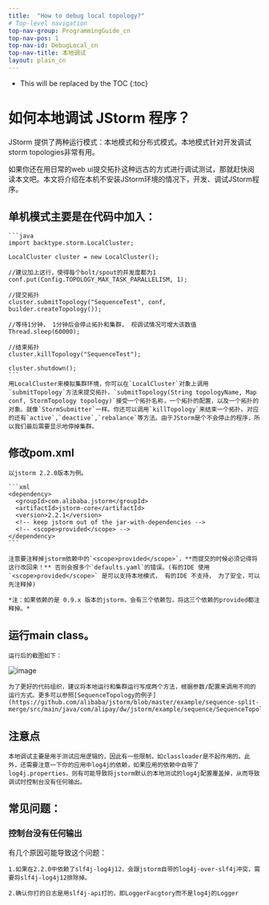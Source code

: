 ```yaml
---
title:  "How to debug local topology?"
# Top-level navigation
top-nav-group: ProgrammingGuide_cn
top-nav-pos: 1
top-nav-id: DebugLocal_cn
top-nav-title: 本地调试
layout: plain_cn
---
```


* This will be replaced by the TOC
{:toc}


# 如何本地调试 JStorm 程序？

JStorm 提供了两种运行模式：本地模式和分布式模式。本地模式针对开发调试storm topologies非常有用。

如果你还在用日常的web ui提交拓扑这种远古的方式进行调试测试，那就赶快阅读本文吧。本文将介绍在本机不安装JStorm环境的情况下，开发、调试JStorm程序。

## 单机模式主要是在代码中加入：

	```java
	import backtype.storm.LocalCluster;
	
	LocalCluster cluster = new LocalCluster();
	
	//建议加上这行，使得每个bolt/spout的并发度都为1
	conf.put(Config.TOPOLOGY_MAX_TASK_PARALLELISM, 1);

	//提交拓扑
	cluster.submitTopology("SequenceTest", conf, builder.createTopology());
	
	//等待1分钟， 1分钟后会停止拓扑和集群， 视调试情况可增大该数值
	Thread.sleep(60000);		
			
	//结束拓扑
	cluster.killTopology("SequenceTest");
	
	cluster.shutdown();
	```
	用LocalCluster来模拟集群环境，你可以在`LocalCluster`对象上调用`submitTopology`方法来提交拓扑，`submitTopology(String topologyName, Map conf, StormTopology topology)`接受一个拓扑名称，一个拓扑的配置，以及一个拓扑的对象。就像`StormSubmitter`一样。你还可以调用`killTopology`来结束一个拓扑。对应的还有`active`,`deactive`,`rebalance`等方法。由于JStorm是个不会停止的程序，所以我们最后需要显示地停掉集群。

## 修改pom.xml

	以jstorm 2.2.0版本为例。
	
	```xml
	<dependency>
	  <groupId>com.alibaba.jstorm</groupId>
	  <artifactId>jstorm-core</artifactId>
	  <version>2.2.1</version>
	  <!-- keep jstorm out of the jar-with-dependencies -->
	  <!-- <scope>provided</scope> -->
	</dependency>
	```

	注意要注释掉jstorm依赖中的`<scope>provided</scope>`，**而提交的时候必须记得将这行改回来！** 否则会报多个`defaults.yaml`的错误。(有的IDE 使用`<scope>provided</scope>` 是可以支持本地模式， 有的IDE 不支持， 为了安全，可以先注释掉)
	
	*注：如果依赖的是 0.9.x 版本的jstorm，会有三个依赖包，将这三个依赖的provided都注释掉。*

## 运行main class。

	运行后的截图如下：
![image]({{site.baseurl}}/img/programguide/localdebug.jpg)

	为了更好的代码组织，建议将本地运行和集群运行写成两个方法，根据参数/配置来调用不同的运行方式。更多可以参照[SequenceTopology的例子](https://github.com/alibaba/jstorm/blob/master/example/sequence-split-merge/src/main/java/com/alipay/dw/jstorm/example/sequence/SequenceTopology.java)

## 注意点

	本地调试主要是用于测试应用逻辑的，因此有一些限制，如classloader是不起作用的。此外，还需要注意一下你的应用中log4j的依赖，如果应用的依赖中自带了log4j.properties，则有可能导致将jstorm默认的本地测试的log4j配置覆盖掉，从而导致调试时控制台没有任何输出。

## 常见问题：

### 控制台没有任何输出
有几个原因可能导致这个问题：

    1.如果在2.2.0中依赖了slf4j-log4j12，会跟jstorm自带的log4j-over-slf4j冲突，需要将slf4j-log4j12排除掉。

    2.确认你打的日志是用slf4j-api打的，即LoggerFacgtory而不是log4j的Logger